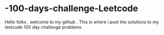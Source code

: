# -100-days-challenge-Leetcode
Hello folks , welcome to my github . This is where i post the solutions to my leetcode 100 day challenge problems.
